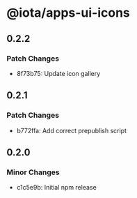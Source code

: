 # @iota/apps-ui-icons

## 0.2.2

### Patch Changes

-   8f73b75: Update icon gallery

## 0.2.1

### Patch Changes

-   b772ffa: Add correct prepublish script

## 0.2.0

### Minor Changes

-   c1c5e9b: Initial npm release
